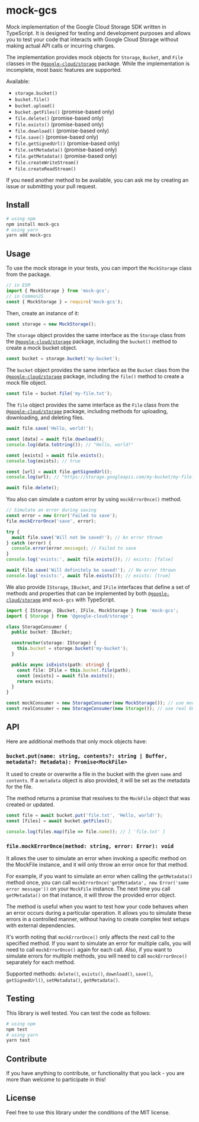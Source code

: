 # mock-gcs

Mock implementation of the Google Cloud Storage SDK written in TypeScript. It is designed for testing and development purposes and allows you to test your code that interacts with Google Cloud Storage without making actual API calls or incurring charges.

The implementation provides mock objects for `Storage`, `Bucket`, and `File` classes in the [`@google-cloud/storage`](https://www.npmjs.com/package/@google-cloud/storage) package. While the implementation is incomplete, most basic features are supported.

Available:

- `storage.bucket()`
- `bucket.file()`
- `bucket.upload()`
- `bucket.getFiles()` (promise-based only)
- `file.delete()` (promise-based only)
- `file.exists()` (promise-based only)
- `file.download()` (promise-based only)
- `file.save()` (promise-based only)
- `file.getSignedUrl()` (promise-based only)
- `file.setMetadata()` (promise-based only)
- `file.getMetadata()` (promise-based only)
- `file.createWriteStream()`
- `file.createReadStream()`

If you need another method to be available, you can ask me by creating an issue or submitting your pull request.

## Install

```bash
# using npm
npm install mock-gcs
# using yarn
yarn add mock-gcs
```

## Usage

To use the mock storage in your tests, you can import the `MockStorage` class from the package.

```js
// in ESM
import { MockStorage } from 'mock-gcs';
// in CommonJS
const { MockStorage } = require('mock-gcs');
```

Then, create an instance of it:

```js
const storage = new MockStorage();
```

The `storage` object provides the same interface as the `Storage` class from the [`@google-cloud/storage`](https://www.npmjs.com/package/@google-cloud/storage) package, including the `bucket()` method to create a mock bucket object.

```js
const bucket = storage.bucket('my-bucket');
```

The `bucket` object provides the same interface as the `Bucket` class from the [`@google-cloud/storage`](https://www.npmjs.com/package/@google-cloud/storage) package, including the `file()` method to create a mock file object.

```js
const file = bucket.file('my-file.txt');
```

The `file` object provides the same interface as the `File` class from the [`@google-cloud/storage`](https://www.npmjs.com/package/@google-cloud/storage) package, including methods for uploading, downloading, and deleting files.

```js
await file.save('Hello, world!');

const [data] = await file.download();
console.log(data.toString()); // "Hello, world!"

const [exists] = await file.exists();
console.log(exists); // true

const [url] = await file.getSignedUrl();
console.log(url); // "https://storage.googleapis.com/my-bucket/my-file.txt?X-Goog-Algorithm=MOCKED"

await file.delete();
```

You also can simulate a custom error by using `mockErrorOnce()` method.

```js
// Simulate an error during saving
const error = new Error('Failed to save');
file.mockErrorOnce('save', error);

try {
  await file.save('Will not be saved!'); // An error thrown
} catch (error) {
  console.error(error.message); // Failed to save
}
console.log('exists:', await file.exists()); // exists: [false]

await file.save('Will definitely be saved!'); // No error thrown
console.log('exists:', await file.exists()); // exists: [true]
```

We also provide `IStorage`, `IBucket`, and `IFile` interfaces that define a set of methods and properties that can be implemented by both [`@google-cloud/storage`](https://www.npmjs.com/package/@google-cloud/storage) and `mock-gcs` with TypeScript.

```ts
import { IStorage, IBucket, IFile, MockStorage } from 'mock-gcs';
import { Storage } from '@google-cloud/storage';

class StorageConsumer {
  public bucket: IBucket;

  constructor(storage: IStorage) {
    this.bucket = storage.bucket('my-bucket');
  }

  public async isExists(path: string) {
    const file: IFile = this.bucket.file(path);
    const [exists] = await file.exists();
    return exists;
  }
}

const mockConsumer = new StorageConsumer(new MockStorage()); // use mocked version
const realConsumer = new StorageConsumer(new Storage()); // use real GCS SDK
```

## API

Here are additional methods that only mock objects have:

### `bucket.put(name: string, contents?: string | Buffer, metadata?: Metadata): Promise<MockFile>`

It used to create or overwrite a file in the bucket with the given `name` and `contents`. If a `metadata` object is also provided, it will be set as the metadata for the file.

The method returns a promise that resolves to the `MockFile` object that was created or updated.

```js
const file = await bucket.put('file.txt', 'Hello, world!');
const [files] = await bucket.getFiles();

console.log(files.map(file => file.name)); // [ 'file.txt' ]
```

### `file.mockErrorOnce(method: string, error: Error): void`

It allows the user to simulate an error when invoking a specific method on the MockFile instance, and it will only throw an error once for that method.

For example, if you want to simulate an error when calling the `getMetadata()` method once, you can call `mockErrorOnce('getMetadata', new Error('some error message'))` on your `MockFile` instance. The next time you call `getMetadata()` on that instance, it will throw the provided error object.

The method is useful when you want to test how your code behaves when an error occurs during a particular operation. It allows you to simulate these errors in a controlled manner, without having to create complex test setups with external dependencies.

It's worth noting that `mockErrorOnce()` only affects the next call to the specified method. If you want to simulate an error for multiple calls, you will need to call `mockErrorOnce()` again for each call. Also, if you want to simulate errors for multiple methods, you will need to call `mockErrorOnce()` separately for each method.

Supported methods: `delete()`, `exists()`, `download()`, `save()`, `getSignedUrl()`, `setMetadata()`, `getMetadata()`.

## Testing

This library is well tested. You can test the code as follows:

```bash
# using npm
npm test
# using yarn
yarn test
```

## Contribute

If you have anything to contribute, or functionality that you lack - you are more than welcome to participate in this!

## License

Feel free to use this library under the conditions of the MIT license.
